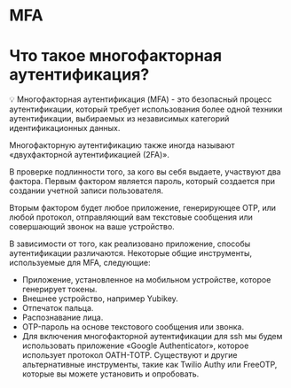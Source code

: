 # MFA

# Что такое многофакторная аутентификация?

💡 Многофакторная аутентификация (MFA) - это безопасный процесс аутентификации, который требует использования более одной техники аутентификации, выбираемых из независимых категорий идентификационных данных.

Многофакторную аутентификацию также иногда называют «двухфакторной аутентификацией (2FA)».

В проверке подлинности того, за кого вы себя выдаете, участвуют два фактора. Первым фактором является пароль, который создается при создании учетной записи пользователя.

Вторым фактором будет любое приложение, генерирующее OTP, или любой протокол, отправляющий вам текстовые сообщения или совершающий звонок на ваше устройство.

В зависимости от того, как реализовано приложение, способы аутентификации различаются. Некоторые общие инструменты, используемые для MFA, следующие:

- Приложение, установленное на мобильном устройстве, которое генерирует токены.
- Внешнее устройство, например Yubikey.
- Отпечаток пальца.
- Распознавание лица.
- OTP-пароль на основе текстового сообщения или звонка.
- Для включения многофакторной аутентификации для ssh мы будем использовать приложение «Google Authenticator», которое использует протокол OATH-TOTP. Существуют и другие альтернативные инструменты, такие как Twilio Authy или FreeOTP, которые вы можете установить и опробовать.

